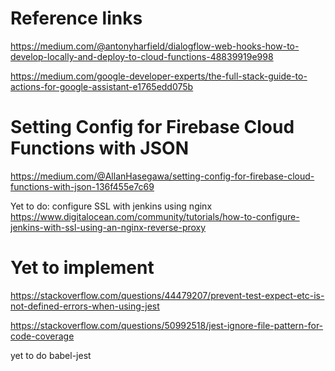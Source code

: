 Reference links
==========================================================
https://medium.com/@antonyharfield/dialogflow-web-hooks-how-to-develop-locally-and-deploy-to-cloud-functions-48839919e998

https://medium.com/google-developer-experts/the-full-stack-guide-to-actions-for-google-assistant-e1765edd075b



Setting Config for Firebase Cloud Functions with JSON
==========================================================
https://medium.com/@AllanHasegawa/setting-config-for-firebase-cloud-functions-with-json-136f455e7c69


Yet to do: configure SSL with jenkins using nginx
https://www.digitalocean.com/community/tutorials/how-to-configure-jenkins-with-ssl-using-an-nginx-reverse-proxy












Yet to implement
===========================================================


https://stackoverflow.com/questions/44479207/prevent-test-expect-etc-is-not-defined-errors-when-using-jest

https://stackoverflow.com/questions/50992518/jest-ignore-file-pattern-for-code-coverage



yet to do
babel-jest


